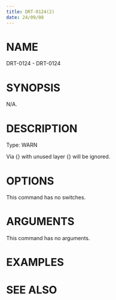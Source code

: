```yaml
---
title: DRT-0124(2)
date: 24/09/08
---
```


# NAME

DRT-0124 - DRT-0124

# SYNOPSIS

N/A.

# DESCRIPTION

Type: WARN

Via {} with unused layer {} will be ignored.

# OPTIONS

This command has no switches.

# ARGUMENTS

This command has no arguments.

# EXAMPLES

# SEE ALSO
